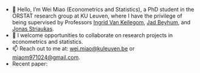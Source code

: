 - 👋 Hello, I’m Wei Miao (Econometrics and Statistics), a PhD student in the ORSTAT research group at KU Leuven, where I have the privilege of being supervised by Professors <a href="https://www.kuleuven.be/wieiswie/en/person/00062045">Ingrid Van Keilegom</a>, <a href="https://sites.google.com/view/jad-beyhum">Jad Beyhum</a>, and <a href="https://jstriaukas.github.io/">Jonas Striaukas</a>.
- 👯 I welcome opportunities to collaborate on research projects in econometrics and statistics.
- 📫 Reach out to me at: <a href="wei.miao@kuleuven.be">wei.miao@kuleuven.be</a> or <a href="miaom971024@gmail.com">miaom971024@gmail.com</a>.
- Recent paper: 

<!---
Wei-M-Wei/Wei-M-Wei is a ✨ special ✨ repository because its `README.md` (this file) appears on your GitHub profile.
You can click the Preview link to take a look at your changes.
--->
